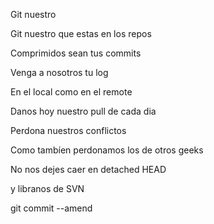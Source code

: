 Git nuestro

Git nuestro que estas en los repos

Comprimidos sean tus commits

Venga a nosotros tu log

En el local como en el remote

Danos hoy nuestro pull de cada dia

Perdona nuestros conflictos

Como tambíen perdonamos los de otros geeks

No nos dejes caer en detached HEAD

y libranos de SVN

git commit --amend